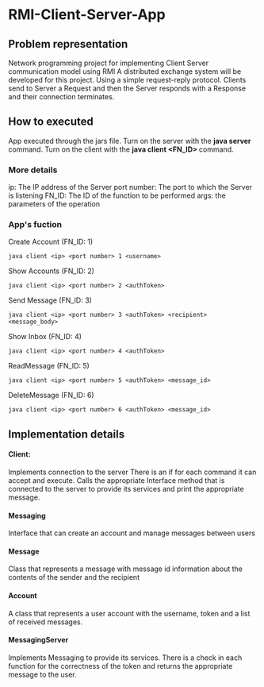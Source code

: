 # RMI-Client-Server-App

## Problem representation	
Network programming project for implementing Client Server communication model using RMI
A distributed exchange system will be developed for this project.
Using a simple request-reply protocol. Clients send to Server a Request and then the Server responds with a Response and their connection terminates.

## How to executed
App executed through the jars file.
Turn on the server with the **java server <port number>** command.
Turn on the client with the **java client <ip> <port number> <FN_ID> <args>** command.

### More details 
ip: The IP address of the Server
port number: The port to which the Server is listening
FN_ID: The ID of the function to be performed
args: the parameters of the operation

### App's fuction
Create Account (FN_ID: 1)
```
java client <ip> <port number> 1 <username>
```
Show Accounts (FN_ID: 2)
```
java client <ip> <port number> 2 <authToken>
```
Send Message (FN_ID: 3)
```
java client <ip> <port number> 3 <authToken> <recipient>
<message_body>
```
Show Inbox (FN_ID: 4)
```
java client <ip> <port number> 4 <authToken>
```
ReadMessage (FN_ID: 5)
```
java client <ip> <port number> 5 <authToken> <message_id>
```
DeleteMessage (FN_ID: 6)
```
java client <ip> <port number> 6 <authToken> <message_id>
```

## Implementation details
#### Client:
Implements connection to the server
There is an if for each command it can accept and execute. Calls the appropriate Interface method that is connected
to the server to provide its services and print the appropriate message.

#### Messaging
Interface that can create an account and manage messages between users

#### Message
Class that represents a message with message id information about the contents of the sender and the recipient

#### Account
A class that represents a user account with the username, token and a list of received messages.

#### MessagingServer
Implements Messaging to provide its services. There is a check in each function for the correctness of the token
and returns the appropriate message to the user. 

